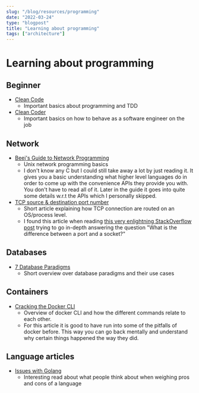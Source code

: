 ```yaml
---
slug: "/blog/resources/programming"
date: "2022-03-24"
type: "blogpost"
title: "Learning about programming"
tags: ["architecture"]
---
```


# Learning about programming

## Beginner

- [Clean Code](https://books.google.com/books/about/Clean_Code.html?id=hjEFCAAAQBAJ&source=kp_book_description)
  - Important basics about programming and TDD
- [Clean Coder](https://books.google.com/books/about/The_Clean_Coder.html?id=VQlvAQAAQBAJ&source=kp_book_description)
  - Important basics on how to behave as a software engineer on the job

## Network

- [Beej's Guide to Network Programming](https://beej.us/guide/bgnet/html/#client-server-background)
  - Unix network programming basics
  - I don't know any C but I could still take away a lot by just reading it. It gives you a basic understanding what higher level languages do in order to come up with the convenience APIs they provide you with. You don't have to read all of it. Later in the guide it goes into quite some details w.r.t the APIs which I personally skipped.
- [TCP source & destination port number](https://www.firewall.cx/networking-topics/protocols/tcp/133-tcp-source-destination-ports.html)
  - Short article explaining how TCP connection are routed on an OS/process level.
  - I found this article when reading [this very enlightning StackOverflow post](https://stackoverflow.com/questions/152457/what-is-the-difference-between-a-port-and-a-socket/152863#152863) trying to go in-depth answering the question "What is the difference between a port and a socket?"

## Databases

- [7 Database Paradigms](https://www.youtube.com/watch?v=W2Z7fbCLSTw&feature=youtu.be)
  - Short overview over database paradigms and their use cases

## Containers

- [Cracking the Docker CLI](https://iximiuz.com/en/posts/containers-101-container-mgmt-commands/)
  - Overview of docker CLI and how the different commands relate to each other.
  - For this article it is good to have run into some of the pitfalls of docker before. This way you can go back mentally and understand why certain things happened the way they did.

## Language articles

- [Issues with Golang](https://fasterthanli.me/articles/lies-we-tell-ourselves-to-keep-using-golang)
  - Interesting read about what people think about when weighing pros and cons of a language
